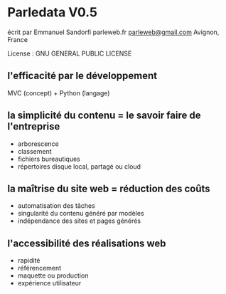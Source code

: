 
# Parledata V0.5

écrit par Emmanuel Sandorfi
parleweb.fr
parleweb@gmail.com
Avignon, France

License : GNU GENERAL PUBLIC LICENSE


## l'efficacité par le développement

MVC (concept) + Python (langage)

## la simplicité du contenu = le savoir faire de l'entreprise

- arborescence
- classement
- fichiers bureautiques
- répertoires disque local, partagé ou cloud

## la maîtrise du site web = réduction des coûts

- automatisation des tâches
- singularité du contenu généré par modèles
- indépendance des sites et pages générés

## l'accessibilité des réalisations web

- rapidité
- référencement
- maquette ou production
- expérience utilisateur
